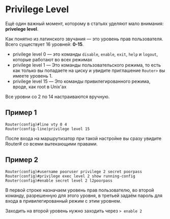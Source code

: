 # Privilege Level
Ещё один важный момент, которому в статьях уделяют мало внимания: **privelege level**.

Как понятно из латинского звучания — это уровень прав пользователя. Всего существует 16 уровней: **0-15**.
* privilege level 0 — это команды `disable`, `enable`, `exit`, `help` и `logout`, которые работают во всех режимах
* privilege level 1 — Это команды пользовательского режима, то есть как только вы попадаете на циску и увидите приглашение `Router>` вы имеете уровень 1.
* privilege level 15 — Это команды привилегированного режима, вроде, как root в Unix'ах

Все уровни со 2 по 14 настраиваются вручную. 

## Пример 1
```
Router(config)#line vty 0 4
Router(config-line)privilege level 15
```

После входа на маршрутизатор при такой настройке вы сразу увидите Router# со всеми вытекающими правами.

## Пример 2
```
Router(config)#username pooruser privilege 2 secret poorpass
Router(config)#privilege exec level 2 show running-config
Router(config)#enable secret level 2 l2poorpass
```

В первой строке назначаем уровень прав пользователю, во второй команду, разрешенную для этого уровня, в третьей задаём пароль для входа в привилегированный режим с этим уровнем.

Заходить на второй уровень нужно заходить через `> enable 2`